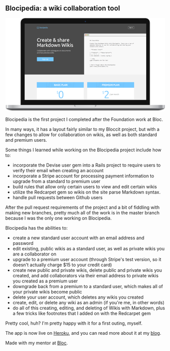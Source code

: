 ## Blocipedia: a wiki collaboration tool

  ![Blocipedia pic](https://github.com/RSantiago1186/blocipedia/blob/master/lib/assets/blocipedia.png)
  
  Blocipedia is the first project I completed after the Foundation work at Bloc.
  
  In many ways, it has a layout fairly similar to my Bloccit project, but with a few changes to allow for collaboration on wikis, as well as both standard and premium users.
  
  Some things I learned while working on the Blocipedia project include how to:
  
  * incorporate the Devise user gem into a Rails project to require users to verify their email when creating an account
  * incorporate a Stripe account for processing payment information to upgrade from a standard to premium user
  * build rules that allow only certain users to view and edit certain wikis
  * utilize the Redcarpet gem so wikis on the site parse Markdown syntax.
  * handle pull requests between Github users
  

  After the pull request requirements of the project and a bit of fiddling with making new branches, pretty much all of the work is in the master branch because I was the only one working on Blocipedia.
  
  Blocipedia has the abilities to:
  
  * create a new standard user account with an email address and password
  * edit existing, public wikis as a standard user, as well as private wikis you are a collaborator on
  * upgrade to a premium user account (through Stripe's test version, so it doesn't actually charge $15 to your credit card)
  * create new public and private wikis, delete public and private wikis you created, and add collaborators via their email address to private wikis you created as a premium user
  * downgrade back from a premium to a standard user, which makes all of your private wikis become public
  * delete your user account, which deletes any wikis you created
  * create, edit, or delete any wiki as an admin (if you're me, in other words)
  * do all of this creating, editing, and deleting of Wikis with Markdown, plus a few tricks like footnotes that I added on with the Redcarpet gem
   

  Pretty cool, huh? I'm pretty happy with it for a first outing, myself.
  
  The app is now live on [Heroku](https://blocipedia-ray.herokuapp.com), and you can read more about it at my [blog](http://raysantiago.us).
  
  Made with my mentor at [Bloc](http://bloc.io).
